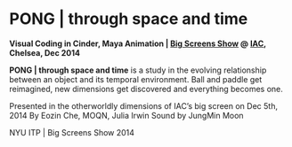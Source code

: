 # PONG | through space and time

<b>Visual Coding in Cinder, Maya Animation | <a href="http://itp.nyu.edu/bigscreens/">Big Screens Show</a> @ <a href="http://iac.com/">IAC</a>, Chelsea, Dec 2014</b>

<b>PONG | through space and time</b> is a study in the evolving relationship between an object and its temporal environment. Ball and paddle get reimagined, new dimensions get discovered and everything becomes one.

Presented in the otherworldly dimensions of IAC’s big screen on Dec 5th, 2014
By Eozin Che, MOQN, Julia Irwin 
Sound by JungMin Moon

NYU ITP | Big Screens Show 2014

